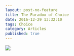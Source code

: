 ```yaml
---
layout: post-no-feature
title: The Paradox of Choice
date: 2016-12-29 13:32:10
tags: Choice
category: Articles
published: true
---
```


![](images/choice.jpg)